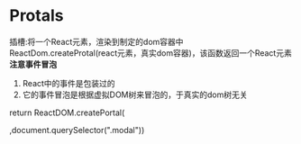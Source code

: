 # Protals

插槽:将一个React元素，渲染到制定的dom容器中
ReactDom.createProtal(react元素，真实dom容器)，该函数返回一个React元素
**注意事件冒泡**
1. React中的事件是包装过的
2. 它的事件冒泡是根据虚拟DOM树来冒泡的，于真实的dom树无关

return ReactDOM.createPortal(<div className="child-a">
    <ChildB />
  </div>,document.querySelector(".modal"))